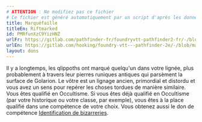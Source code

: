 ```yaml
---
# ATTENTION : Ne modifiez pas ce fichier
# Ce fichier est généré automatiquement par un script d'après les données du module Foundry VTT officiel et de sa traduction
title: Marquéfaille
titleEn: Riftmarked
id: PMRfunXzC9YizHNZ
urlFr: https://gitlab.com/pathfinder-fr/foundryvtt-pathfinder2-fr/-/blob/master/data/feats/PMRfunXzC9YizHNZ.htm
urlEn: https://gitlab.com/hooking/foundry-vtt---pathfinder-2e/-/blob/master/packs/data/feats.db/riftmarked.json
layout: dons
---
```

Il y a longtemps, les qlippoths ont marqué quelqu'un dans votre lignée, plus probablement à travers leur pierres runiques antiques qui parsèment la surface de Golarion. Le vôtre est un lignage ancien, primordial et distordu et vous avez un sens pour repérer les choses tordues de manière similaire. Vous êtes qualifié en Occultisme. Si vous êtes déjà qualifié en Occultisme (par votre historique ou votre classe, par exemple), vous êtes à la place qualifié dans une compétence de votre choix. Vous obtenez aussi le don de compétence [Identification de bizarreries](identification-de-bizarreries.html).
